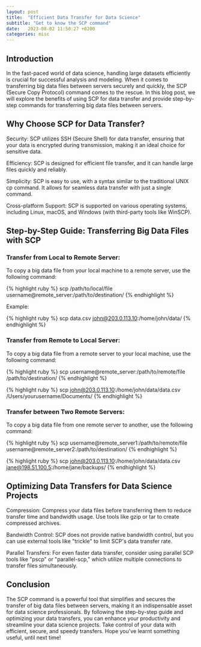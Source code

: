 ```yaml
---
layout: post
title:  "Efficient Data Transfer for Data Science"
subtitle: "Get to know the SCP command"
date:   2023-08-02 11:50:27 +0200
categories: misc
---
```


## Introduction

In the fast-paced world of data science, handling large datasets efficiently is crucial for successful analysis and modeling. When it comes to transferring big data files between servers securely and quickly, the SCP (Secure Copy Protocol) command comes to the rescue. In this blog post, we will explore the benefits of using SCP for data transfer and provide step-by-step commands for transferring big data files between servers.

## Why Choose SCP for Data Transfer?

Security: SCP utilizes SSH (Secure Shell) for data transfer, ensuring that your data is encrypted during transmission, making it an ideal choice for sensitive data.

Efficiency: SCP is designed for efficient file transfer, and it can handle large files quickly and reliably.

Simplicity: SCP is easy to use, with a syntax similar to the traditional UNIX cp command. It allows for seamless data transfer with just a single command.

Cross-platform Support: SCP is supported on various operating systems, including Linux, macOS, and Windows (with third-party tools like WinSCP).

## Step-by-Step Guide: Transferring Big Data Files with SCP

### Transfer from Local to Remote Server:
To copy a big data file from your local machine to a remote server, use the following command:

{% highlight ruby %}
scp /path/to/local/file username@remote_server:/path/to/destination/
{% endhighlight %}

Example:

{% highlight ruby %}
scp data.csv john@203.0.113.10:/home/john/data/
{% endhighlight %}

### Transfer from Remote to Local Server:
To copy a big data file from a remote server to your local machine, use the following command:

{% highlight ruby %}
scp username@remote_server:/path/to/remote/file /path/to/destination/
{% endhighlight %}

{% highlight ruby %}
scp john@203.0.113.10:/home/john/data/data.csv /Users/yourusername/Documents/
{% endhighlight %}

### Transfer between Two Remote Servers:
To copy a big data file from one remote server to another, use the following command:

{% highlight ruby %}
scp username@remote_server1:/path/to/remote/file username@remote_server2:/path/to/destination/
{% endhighlight %}

{% highlight ruby %}
scp john@203.0.113.10:/home/john/data/data.csv jane@198.51.100.5:/home/jane/backups/
{% endhighlight %}

## Optimizing Data Transfers for Data Science Projects

Compression: Compress your data files before transferring them to reduce transfer time and bandwidth usage. Use tools like gzip or tar to create compressed archives.

Bandwidth Control: SCP does not provide native bandwidth control, but you can use external tools like "trickle" to limit SCP's data transfer rate.

Parallel Transfers: For even faster data transfer, consider using parallel SCP tools like "pscp" or "parallel-scp," which utilize multiple connections to transfer files simultaneously.

## Conclusion

The SCP command is a powerful tool that simplifies and secures the transfer of big data files between servers, making it an indispensable asset for data science professionals. By following the step-by-step guide and optimizing your data transfers, you can enhance your productivity and streamline your data science projects. Take control of your data with efficient, secure, and speedy transfers. Hope you've learnt something useful, until next time!
